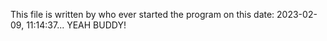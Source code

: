 This file is written by who ever started the program on this date: 2023-02-09, 11:14:37... YEAH BUDDY!
